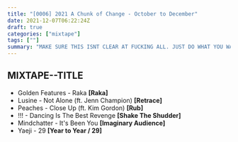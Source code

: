 ```yaml
---
title: "[0006] 2021 A Chunk of Change - October to December"
date: 2021-12-07T06:22:24Z
draft: true
categories: ["mixtape"]
tags: [""]
summary: "MAKE SURE THIS ISNT CLEAR AT FUCKING ALL. JUST DO WHAT YOU WANT BUT MAKE IT FIT THE FUCKING THEME!!"
---
```


## __MIXTAPE--TITLE__

* Golden Features - Raka  __[Raka]__
* Lusine - Not Alone (ft. Jenn Champion) __[Retrace]__
* Peaches - Close Up (ft. Kim Gordon) __[Rub]__
* !!! - Dancing Is The Best Revenge __[Shake The Shudder]__
* Mindchatter - It's Been You __[Imaginary Audience]__
* Yaeji - 29 __[Year to Year / 29]__
